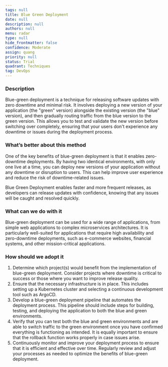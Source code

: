 ```yaml
---
tags: null
title: Blue Green Deployment
date: null
description: null
authors: null
menu: radar
type: null
hide_frontmatter: false
confidence: Moderate
assign: quang
priority: null
status: Trial
quadrant: Techniques
tag: DevOps
---
```


<!-- table_of_contents 66998eab-bb47-4afb-836a-f18e243ce4c6 -->

### Description
Blue-green deployment is a technique for releasing software updates with zero downtime and minimal risk. It involves deploying a new version of your application (the "green" version) alongside the existing version (the "blue" version), and then gradually routing traffic from the blue version to the green version. This allows you to test and validate the new version before switching over completely, ensuring that your users don't experience any downtime or issues during the deployment process.

### What’s better about this method
One of the key benefits of blue-green deployment is that it enables zero-downtime deployments. By having two identical environments, with only one live at a time, you can deploy new versions of your application without any downtime or disruption to users. This can help improve user experience and reduce the risk of downtime-related issues.

Blue Green Deployment enables faster and more frequent releases, as developers can release updates with confidence, knowing that any issues will be caught and resolved quickly.

### What can we do with it
Blue-green deployment can be used for a wide range of applications, from simple web applications to complex microservices architectures. It is particularly well-suited for applications that require high availability and zero-downtime deployments, such as e-commerce websites, financial systems, and other mission-critical applications.

### How should we adopt it
1. Determine which project(s) would benefit from the implementation of blue-green deployment. Consider projects where downtime is critical to success or those where you want to improve release quality.
1. Ensure that the necessary infrastructure is in place. This includes setting up a Kubernetes cluster and selecting a continuous development tool such as ArgoCD.
1. Develop a blue-green deployment pipeline that automates the deployment process. This pipeline should include steps for building, testing, and deploying the application to both the blue and green environments.
1. Verify that you can test both the blue and green environments and are able to switch traffic to the green environment once you have confirmed everything is functioning as intended. It is equally important to ensure that the rollback function works properly in case issues arise.
1. Continuously monitor and improve your deployment process to ensure that it is efficient and effective over time. Regularly review and adjust your processes as needed to optimize the benefits of blue-green deployment.

<!-- child_database 0a20eb66-3311-4c43-a516-739017c471a8 -->
